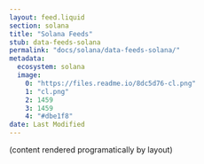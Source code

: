 ```yaml
---
layout: feed.liquid
section: solana
title: "Solana Feeds"
stub: data-feeds-solana
permalink: "docs/solana/data-feeds-solana/"
metadata:
  ecosystem: solana
  image:
    0: "https://files.readme.io/8dc5d76-cl.png"
    1: "cl.png"
    2: 1459
    3: 1459
    4: "#dbe1f8"
date: Last Modified
---
```

(content rendered programatically by layout)
